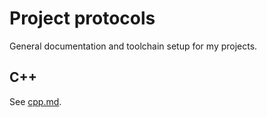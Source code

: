 
# Project protocols

General documentation and toolchain setup for my projects.

## C++

See [cpp.md](//github.com/komiga/project-protocol/blob/master/cpp.md).
